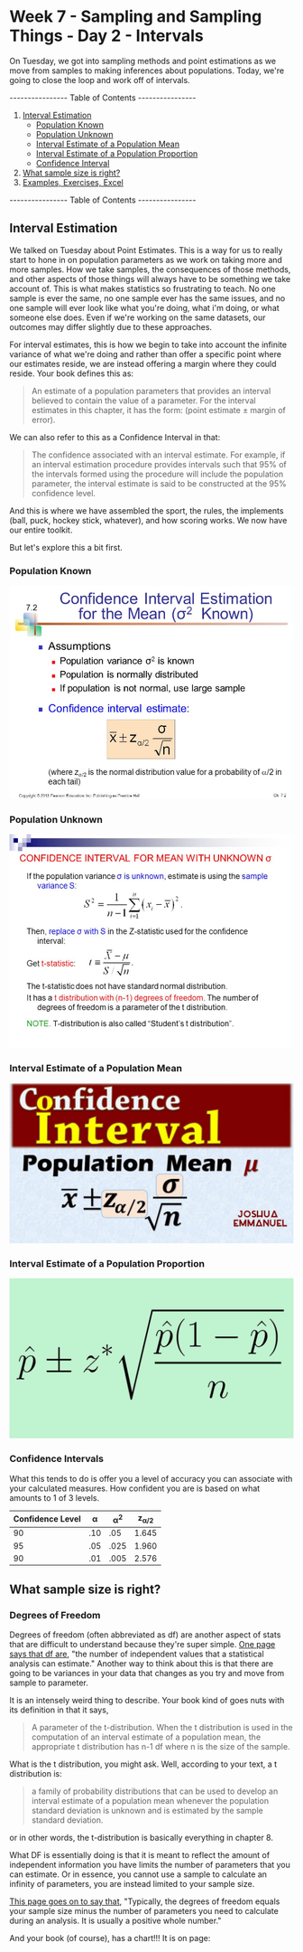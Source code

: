# Week 7 - Sampling and Sampling Things - Day 2 - Intervals
On Tuesday, we got into sampling methods and point estimations as we move from samples to making inferences about populations. Today, we're going to close the loop and work off of intervals. 

---------------- Table of Contents ---------------- 

1. [Interval Estimation](#InEs)
	* [Population Known](#popk)
	* [Population Unknown](#popunk)
	* [Interval Estimate of a Population Mean](#iepm)
	* [Interval Estimate of a Population Proportion](#iepp)
	* [Confidence Interval](#conf)
1. [What sample size is right?](#sampsize)
1. [Examples, Exercises, Excel](#examp)

---------------- Table of Contents ---------------- 

## <a id="InEs"></a>Interval Estimation

We talked on Tuesday about Point Estimates. This is a way for us to really start to hone in on population parameters as we work on taking more and more samples. How we take samples, the consequences of those methods, and other aspects of those things will always have to be something we take account of. This is what makes statistics so frustrating to teach. No one sample is ever the same, no one sample ever has the same issues, and no one sample will ever look like what you're doing, what i'm doing, or what someone else does. Even if we're working on the same datasets, our outcomes may differ slightly due to these approaches. 

For interval estimates, this is how we begin to take into account the infinite variance of what we're doing and rather than offer a specific point where our estimates reside, we are instead offering a margin where they could reside. Your book defines this as: 

> An estimate of a population parameters that provides an interval believed to contain the value of a parameter. For the interval estimates in this chapter, it has the form: (point estimate ± margin of error). 

We can also refer to this as a Confidence Interval in that: 

> The confidence associated with an interval estimate. For example, if an interval estimation procedure provides intervals such that 95% of the intervals formed using the procedure will include the population parameter, the interval estimate is said to be constructed at the 95% confidence level. 

And this is where we have assembled the sport, the rules, the implements (ball, puck, hockey stick, whatever), and how scoring works. We now have our entire toolkit.

But let's explore this a bit first. 

### <a id="popk"></a>Population Known

![Interval Estimate Population Known](/images/cio2known.jpeg)

### <a id="popunk"></a>Population Unknown

![Interval Estimate Population Unknown](/images/cio2unknown.jpeg)

### <a id="iepm"></a>Interval Estimate of a Population Mean

![Interval Estimate of a Population Mean](/images/ciep.jpeg)

### <a id="iepp"></a>Interval Estimate of a Population Proportion

![Interval Estimate of a Population Proportion](/images/cipp.png)

### <a id="conf"></a>Confidence Intervals

What this tends to do is offer you a level of accuracy you can associate with your calculated measures. How confident you are is based on what amounts to 1 of 3 levels. 

|Confidence Level|α|α<sup>2</sup>|z<sub>α/2</sub>|
|----------------|-|---|---------------|
| 90 |.10|.05|1.645|
| 95 |.05|.025|1.960|
| 90 |.01|.005|2.576|

## <a id="sampsize"></a>What sample size is right?

### <a id="df"></a>Degrees of Freedom

Degrees of freedom (often abbreviated as df) are another aspect of stats that are difficult to understand because they're super simple. [One page says that df are](https://statisticsbyjim.com/hypothesis-testing/degrees-freedom-statistics/), "the number of independent values that a statistical analysis can estimate." Another way to think about this is that there are going to be variances in your data that changes as you try and move from sample to parameter. 

It is an intensely weird thing to describe. Your book kind of goes nuts with its definition in that it says, 

> A parameter of the t-distribution. When the t distribution is used in the computation of an interval estimate of a population mean, the appropriate t distribution has n-1 df where n is the size of the sample.

What is the t distribution, you might ask. Well, according to your text, a t distribution is: 

> a family of probability distributions that can be used to develop an interval estimate of a population mean whenever the population standard deviation is unknown and is estimated by the sample standard deviation.

or in other words, the t-distribution is basically everything in chapter 8. 

What DF is essentially doing is that it is meant to reflect the amount of independent information you have limits the number of parameters that you can estimate. Or in essence, you cannot use a sample to calculate an infinity of parameters, you are instead limited to your sample size. 

[This page goes on to say that](https://statisticsbyjim.com/hypothesis-testing/degrees-freedom-statistics/), "Typically, the degrees of freedom equals your sample size minus the number of parameters you need to calculate during an analysis. It is usually a positive whole number."

And your book (of course), has a chart!!! It is on page: 

